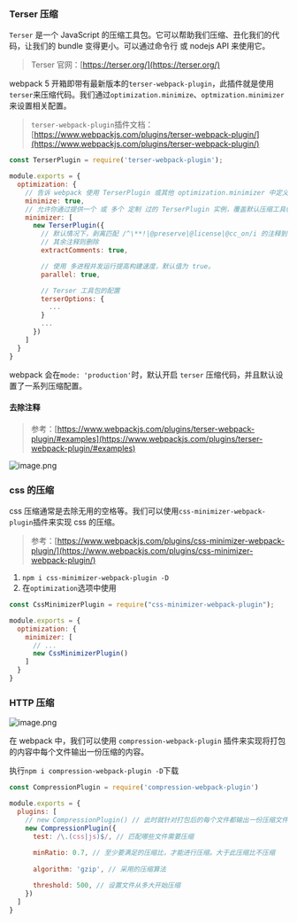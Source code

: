 ### Terser 压缩
`Terser` 是一个 JavaScript 的压缩工具包。它可以帮助我们压缩、丑化我们的代码，让我们的 bundle 变得更小。可以通过命令行 或 nodejs API 来使用它。
> Terser 官网：[https://terser.org/](https://terser.org/)

webpack 5 开箱即带有最新版本的`terser-webpack-plugin`，此插件就是使用`terser`来压缩代码。我们通过`optimization.minimize`、`optmization.minimizer`来设置相关配置。
> `terser-webpack-plugin`插件文档：[https://www.webpackjs.com/plugins/terser-webpack-plugin/](https://www.webpackjs.com/plugins/terser-webpack-plugin/)

```javascript
const TerserPlugin = require('terser-webpack-plugin');

module.exports = {
  optimization: {
    // 告诉 webpack 使用 TerserPlugin 或其他 optimization.minimizer 中定义的插件
    minimize: true,
    // 允许你通过提供一个 或 多个 定制 过的 TerserPlugin 实例，覆盖默认压缩工具(minimizer)。
    minimizer: [
      new TerserPlugin({
        // 默认情况下，剥离匹配 /^\**!|@preserve|@license|@cc_on/i 的注释到单独的文件
        // 其余注释则删除
        extractComments: true,

        // 使用 多进程并发运行提高构建速度，默认值为 true。
        parallel: true,

        // Terser 工具包的配置 
        terserOptions: {
          ... 
        }
        ...
      })
    ]
  }
}
```
webpack 会在`mode: 'production'`时，默认开启 `terser` 压缩代码，并且默认设置了一系列压缩配置。
#### 去除注释
> 参考：[https://www.webpackjs.com/plugins/terser-webpack-plugin/#examples](https://www.webpackjs.com/plugins/terser-webpack-plugin/#examples)

![image.png](/webpack/1689841740735-a7cbb52b-9160-42e6-9079-dbd349caea45.png)
### css 的压缩
css 压缩通常是去除无用的空格等。我们可以使用`css-minimizer-webpack-plugin`插件来实现 css 的压缩。
> 参考：[https://www.webpackjs.com/plugins/css-minimizer-webpack-plugin/](https://www.webpackjs.com/plugins/css-minimizer-webpack-plugin/)

1. `npm i css-minimizer-webpack-plugin -D`
2. 在`optimization`选项中使用
```javascript
const CssMinimizerPlugin = require("css-minimizer-webpack-plugin");

module.exports = {
  optimization: {
    minimizer: [
      // ...
      new CssMinimizerPlugin()
    ]
  }
}
```
### HTTP 压缩
![image.png](/webpack/1688633311797-b27b5671-5367-4576-9717-6b9e78581911.png)

在 webpack 中，我们可以使用 `compression-webpack-plugin` 插件来实现将打包的内容中每个文件输出一份压缩的内容。

执行`npm i compression-webpack-plugin -D`下载
```javascript
const CompressionPlugin = require('compression-webpack-plugin')

module.exports = {
  plugins: [
    // new CompressionPlugin() // 此时就针对打包后的每个文件都输出一份压缩文件
    new CompressionPlugin({
      test: /\.(css|js)$/, // 匹配哪些文件需要压缩
      
      minRatio: 0.7, // 至少要满足的压缩比，才能进行压缩。大于此压缩比不压缩
      
      algorithm: 'gzip', // 采用的压缩算法

      threshold: 500, // 设置文件从多大开始压缩
    })
  ]
}
```